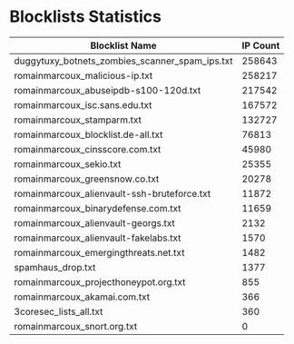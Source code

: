 # Blocklists Statistics
| Blocklist Name | IP Count |
|----|----|
| duggytuxy_botnets_zombies_scanner_spam_ips.txt | 258643 |
| romainmarcoux_malicious-ip.txt | 258217 |
| romainmarcoux_abuseipdb-s100-120d.txt | 217542 |
| romainmarcoux_isc.sans.edu.txt | 167572 |
| romainmarcoux_stamparm.txt | 132727 |
| romainmarcoux_blocklist.de-all.txt | 76813 |
| romainmarcoux_cinsscore.com.txt | 45980 |
| romainmarcoux_sekio.txt | 25355 |
| romainmarcoux_greensnow.co.txt | 20278 |
| romainmarcoux_alienvault-ssh-bruteforce.txt | 11872 |
| romainmarcoux_binarydefense.com.txt | 11659 |
| romainmarcoux_alienvault-georgs.txt | 2132 |
| romainmarcoux_alienvault-fakelabs.txt | 1570 |
| romainmarcoux_emergingthreats.net.txt | 1482 |
| spamhaus_drop.txt | 1377 |
| romainmarcoux_projecthoneypot.org.txt | 855 |
| romainmarcoux_akamai.com.txt | 366 |
| 3coresec_lists_all.txt | 360 |
| romainmarcoux_snort.org.txt | 0 |
